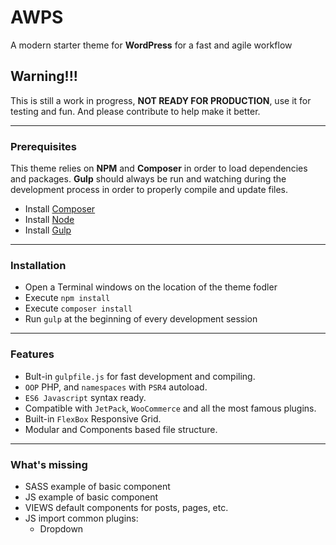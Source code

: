 # AWPS
A modern starter theme for **WordPress** for a fast and agile workflow

## Warning!!!
This is still a work in progress, **NOT READY FOR PRODUCTION**, use it for testing and fun.
And please contribute to help make it better.


---


### Prerequisites

This theme relies on **NPM** and **Composer** in order to load dependencies and packages.
**Gulp** should always be run and watching during the development process in order to properly compile and update files.

* Install [Composer](https://getcomposer.org/)
* Install [Node](https://nodejs.org/)
* Install [Gulp](http://gulpjs.com/)

---


### Installation

* Open a Terminal windows on the location of the theme fodler
* Execute `npm install`
* Execute `composer install`
* Run `gulp` at the beginning of every development session

---


### Features

* Bult-in `gulpfile.js` for fast development and compiling.
* `OOP` PHP, and `namespaces` with `PSR4` autoload.
* `ES6 Javascript` syntax ready.
* Compatible with `JetPack`, `WooCommerce` and all the most famous plugins.
* Built-in `FlexBox` Responsive Grid.
* Modular and Components based file structure.


---


### What's missing

* SASS example of basic component
* JS example of basic component
* VIEWS default components for posts, pages, etc.
* JS import common plugins:
  * Dropdown
